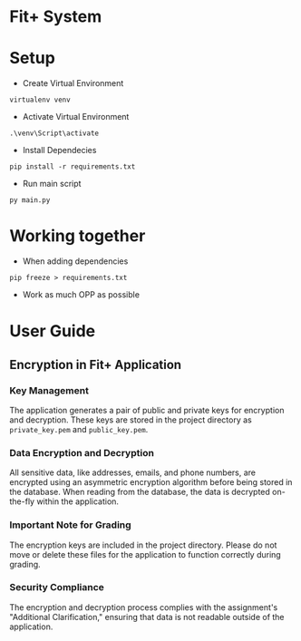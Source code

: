 # Fit+ System

# Setup

- Create Virtual Environment
```
virtualenv venv
```

- Activate Virtual Environment
```
.\venv\Script\activate
```

- Install Dependecies
```
pip install -r requirements.txt
```

- Run main script
```
py main.py
```

# Working together

- When adding dependencies
```
pip freeze > requirements.txt
```

- Work as much OPP as possible

# User Guide

## Encryption in Fit+ Application

### Key Management
The application generates a pair of public and private keys for encryption and decryption. These keys are stored in the project directory as `private_key.pem` and `public_key.pem`.

### Data Encryption and Decryption
All sensitive data, like addresses, emails, and phone numbers, are encrypted using an asymmetric encryption algorithm before being stored in the database. When reading from the database, the data is decrypted on-the-fly within the application.

### Important Note for Grading
The encryption keys are included in the project directory. Please do not move or delete these files for the application to function correctly during grading.

### Security Compliance
The encryption and decryption process complies with the assignment's "Additional Clarification," ensuring that data is not readable outside of the application.
